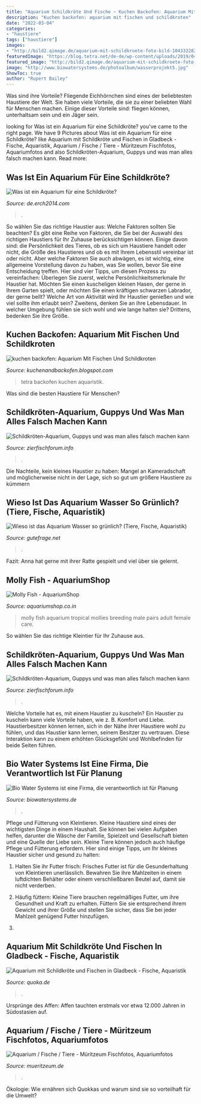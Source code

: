 ```yaml
---
title: "Aquarium Schildkröte Und Fische ~ Kuchen Backofen: Aquarium Mit Fischen Und Schildkroten"
description: "Kuchen backofen: aquarium mit fischen und schildkroten"
date: "2022-03-04"
categories:
- "haustiere"
tags: ["haustiere"]
images:
- "http://bild2.qimage.de/aquarium-mit-schildkroete-foto-bild-104332282.jpg"
featuredImage: "https://blog.tetra.net/de-de/wp-content/uploads/2019/04/Graptemys-pseudogeographica-kohnii_Fotolia-Tobias-Naumann_28500782_X.jpg"
featured_image: "http://bild2.qimage.de/aquarium-mit-schildkroete-foto-bild-104332282.jpg"
image: "http://www.biowatersystems.de/photoalbum/wasserprojekt5.jpg"
ShowToc: true
author: "Rupert Bailey"
---
```



Was sind ihre Vorteile?
Fliegende Eichhörnchen sind eines der beliebtesten Haustiere der Welt. Sie haben viele Vorteile, die sie zu einer beliebten Wahl für Menschen machen. Einige dieser Vorteile sind: fliegen können, unterhaltsam sein und ein Jäger sein.

	

		
looking for Was ist ein Aquarium für eine Schildkröte? you've came to the right page. We have 9 Pictures about Was ist ein Aquarium für eine Schildkröte? like Aquarium mit Schildkröte und Fischen in Gladbeck - Fische, Aquaristik, Aquarium / Fische / Tiere - Müritzeum Fischfotos, Aquariumfotos and also Schildkröten-Aquarium, Guppys und was man alles falsch machen kann. Read more:
		
    
## Was Ist Ein Aquarium Für Eine Schildkröte?

<img loading=lazy src="https://de.erch2014.com/images/dom-i-semya/kakoj-nuzhen-akvarium-dlya-cherepahi.jpg" onerror="this.onerror=null;this.src='https://tse3.mm.bing.net/th?id=OIP.xTq4k7n6-MocfTeQ9zW0iwHaFN&amp;pid=15.1';" alt="Was ist ein Aquarium für eine Schildkröte?">

_Source: de.erch2014.com_

>. 

	

So wählen Sie das richtige Haustier aus: Welche Faktoren sollten Sie beachten?
Es gibt eine Reihe von Faktoren, die Sie bei der Auswahl des richtigen Haustiers für Ihr Zuhause berücksichtigen können. Einige davon sind: die Persönlichkeit des Tieres, ob es sich um Haustiere handelt oder nicht, die Größe des Haustieres und ob es mit Ihrem Lebensstil vereinbar ist oder nicht. Aber welche Faktoren Sie auch abwägen, es ist wichtig, eine allgemeine Vorstellung davon zu haben, was Sie wollen, bevor Sie eine Entscheidung treffen. Hier sind vier Tipps, um diesen Prozess zu vereinfachen:
Überlegen Sie zuerst, welche Persönlichkeitsmerkmale Ihr Haustier hat. Möchten Sie einen kuscheligen kleinen Hasen, der gerne in Ihrem Garten spielt, oder möchten Sie einen kräftigen schwarzen Labrador, der gerne bellt? Welche Art von Aktivität wird Ihr Haustier genießen und wie viel sollte ihm erlaubt sein? Zweitens, denken Sie an ihre Lebensdauer. In welcher Umgebung fühlen sie sich wohl und wie lange halten sie? Drittens, bedenken Sie ihre Größe.

    
## Kuchen Backofen: Aquarium Mit Fischen Und Schildkroten

<img loading=lazy src="https://blog.tetra.net/de-de/wp-content/uploads/2019/04/Graptemys-pseudogeographica-kohnii_Fotolia-Tobias-Naumann_28500782_X.jpg" onerror="this.onerror=null;this.src='https://tse4.mm.bing.net/th?id=OIP.6XbCxG5dmOM6Tymf11cBUAHaE9&amp;pid=15.1';" alt="kuchen backofen: Aquarium Mit Fischen Und Schildkroten">

_Source: kuchenandbackofen.blogspot.com_

>tetra backofen kuchen aquaristik. 

	

Was sind die besten Haustiere für Menschen?

    
## Schildkröten-Aquarium, Guppys Und Was Man Alles Falsch Machen Kann

<img loading=lazy src="http://up.picr.de/20070179rb.jpg" onerror="this.onerror=null;this.src='https://tse2.mm.bing.net/th?id=OIP.JhnPjiNMRYObTiDWaLJ54AHaDd&amp;pid=15.1';" alt="Schildkröten-Aquarium, Guppys und was man alles falsch machen kann">

_Source: zierfischforum.info_

>. 

	

Die Nachteile, kein kleines Haustier zu haben: Mangel an Kameradschaft und möglicherweise nicht in der Lage, sich so gut um größere Haustiere zu kümmern

    
## Wieso Ist Das Aquarium Wasser So Grünlich? (Tiere, Fische, Aquaristik)

<img loading=lazy src="https://images.gutefrage.net/media/fragen/bilder/wieso-ist-das-aquarium-wasser-so-gruenlich/0_original.jpg?v=1522599821000" onerror="this.onerror=null;this.src='https://tse3.mm.bing.net/th?id=OIP.eMt-Bc5ndKutzpBA0y3INAHaEK&amp;pid=15.1';" alt="Wieso ist das Aquarium Wasser so grünlich? (Tiere, Fische, Aquaristik)">

_Source: gutefrage.net_

>. 

	

Fazit: Anna hat gerne mit ihrer Ratte gespielt und viel über sie gelernt.

    
## Molly Fish - AquariumShop

<img loading=lazy src="https://aquariumshop.co.in/wp-content/uploads/2017/09/Black-Molly.jpg" onerror="this.onerror=null;this.src='https://tse3.mm.bing.net/th?id=OIP.miaqRl_E7HHS23CgKaCzdAAAAA&amp;pid=15.1';" alt="Molly Fish - AquariumShop">

_Source: aquariumshop.co.in_

>molly fish aquarium tropical mollies breeding male pairs adult female care. 

	

So wählen Sie das richtige Kleintier für Ihr Zuhause aus.

    
## Schildkröten-Aquarium, Guppys Und Was Man Alles Falsch Machen Kann

<img loading=lazy src="http://up.picr.de/20070194qo.jpg" onerror="this.onerror=null;this.src='https://tse3.mm.bing.net/th?id=OIP.DfnS278-H4mn-EQ_Hl1R_QHaLM&amp;pid=15.1';" alt="Schildkröten-Aquarium, Guppys und was man alles falsch machen kann">

_Source: zierfischforum.info_

>. 

	

Welche Vorteile hat es, mit einem Haustier zu kuscheln?
Ein Haustier zu kuscheln kann viele Vorteile haben, wie z. B. Komfort und Liebe. Haustierbesitzer können lernen, sich in der Nähe ihrer Haustiere wohl zu fühlen, und das Haustier kann lernen, seinem Besitzer zu vertrauen. Diese Interaktion kann zu einem erhöhten Glücksgefühl und Wohlbefinden für beide Seiten führen.

    
## Bio Water Systems Ist Eine Firma, Die Verantwortlich Ist Für Planung

<img loading=lazy src="http://www.biowatersystems.de/photoalbum/wasserprojekt5.jpg" onerror="this.onerror=null;this.src='https://tse4.mm.bing.net/th?id=OIP._9PwoWzYkV0qQLTOAwmn8gAAAA&amp;pid=15.1';" alt="Bio Water Systems ist eine Firma, die verantwortlich ist für Planung">

_Source: biowatersystems.de_

>. 

	

Pflege und Fütterung von Kleintieren.
Kleine Haustiere sind eines der wichtigsten Dinge in einem Haushalt. Sie können bei vielen Aufgaben helfen, darunter die Wäsche der Familie, Spielzeit und Gesellschaft bieten und eine Quelle der Liebe sein. Kleine Tiere können jedoch auch häufige Pflege und Fütterung erfordern. Hier sind einige Tipps, um Ihr kleines Haustier sicher und gesund zu halten:
1. Halten Sie ihr Futter frisch: Frisches Futter ist für die Gesunderhaltung von Kleintieren unerlässlich. Bewahren Sie ihre Mahlzeiten in einem luftdichten Behälter oder einem verschließbaren Beutel auf, damit sie nicht verderben.

2. Häufig füttern: Kleine Tiere brauchen regelmäßiges Futter, um ihre Gesundheit und Kraft zu erhalten. Füttern Sie sie entsprechend ihrem Gewicht und ihrer Größe und stellen Sie sicher, dass Sie bei jeder Mahlzeit genügend Futter hinzufügen.

3.

    
## Aquarium Mit Schildkröte Und Fischen In Gladbeck - Fische, Aquaristik

<img loading=lazy src="http://bild2.qimage.de/aquarium-mit-schildkroete-foto-bild-104332282.jpg" onerror="this.onerror=null;this.src='https://tse1.mm.bing.net/th?id=OIP.dAQEe5QPy_fRCoJETebrRgHaFj&amp;pid=15.1';" alt="Aquarium mit Schildkröte und Fischen in Gladbeck - Fische, Aquaristik">

_Source: quoka.de_

>. 

	

Ursprünge des Affen: Affen tauchten erstmals vor etwa 12.000 Jahren in Südostasien auf.

    
## Aquarium / Fische / Tiere - Müritzeum Fischfotos, Aquariumfotos

<img loading=lazy src="https://www.mueritzeum.de/gallery/images/download_aquarium_fische_tiere/schildkroete_1287409166.jpg" onerror="this.onerror=null;this.src='https://tse3.mm.bing.net/th?id=OIP.7C-6kPfgt_4MXVlEXBvfZAHaFj&amp;pid=15.1';" alt="Aquarium / Fische / Tiere - Müritzeum Fischfotos, Aquariumfotos">

_Source: mueritzeum.de_

>. 

	

Ökologie: Wie ernähren sich Quokkas und warum sind sie so vorteilhaft für die Umwelt?

